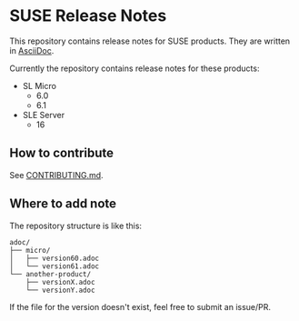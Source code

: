 # SUSE Release Notes

This repository contains release notes for SUSE products.
They are written in [AsciiDoc](https://docs.asciidoctor.org/asciidoc/latest/).

Currently the repository contains release notes for these products:
* SL Micro
  * 6.0
  * 6.1
* SLE Server
  * 16


## How to contribute

See [CONTRIBUTING.md](CONTRIBUTING.md).

## Where to add note

The repository structure is like this:

```
adoc/
├── micro/
│   ├── version60.adoc
│   └── version61.adoc
└── another-product/
    ├── versionX.adoc
    └── versionY.adoc
```

If the file for the version doesn't exist, feel free to submit an issue/PR.